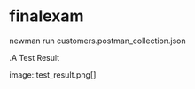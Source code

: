 # finalexam


newman run customers.postman_collection.json 

.A Test Result


image::test_result.png[]


